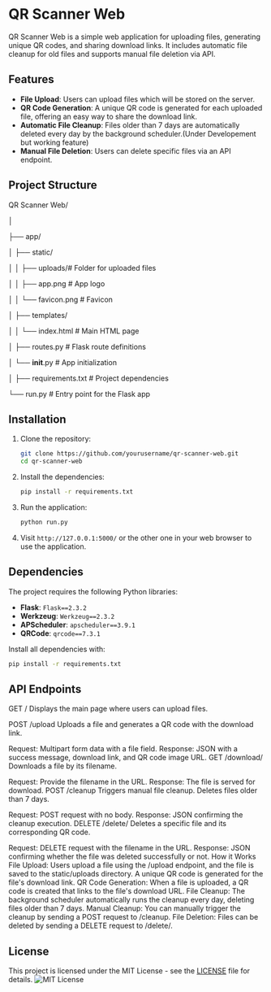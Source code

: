 # QR Scanner Web

QR Scanner Web is a simple web application for uploading files, generating unique QR codes, and sharing download links. It includes automatic file cleanup for old files and supports manual file deletion via API.

## Features

- **File Upload**: Users can upload files which will be stored on the server.
- **QR Code Generation**: A unique QR code is generated for each uploaded file, offering an easy way to share the download link.
- **Automatic File Cleanup**: Files older than 7 days are automatically deleted every day by the background scheduler.(Under Developement but working feature)
- **Manual File Deletion**: Users can delete specific files via an API endpoint.

## Project Structure

QR Scanner Web/

│

├── app/

│   ├── static/

│   │   ├── uploads/# Folder for uploaded files

│   │   ├── app.png            # App logo

│   │   └── favicon.png        # Favicon

│   ├── templates/

│   │   └── index.html         # Main HTML page

│   ├── routes.py              # Flask route definitions

│   └── __init__.py            # App initialization

│
├── requirements.txt           # Project dependencies

└── run.py                     # Entry point for the Flask app


## Installation

1. Clone the repository:
    ```bash
    git clone https://github.com/yourusername/qr-scanner-web.git
    cd qr-scanner-web
    ```

2. Install the dependencies:
    ```bash
    pip install -r requirements.txt
    ```

3. Run the application:
    ```bash
    python run.py
    ```

4. Visit `http://127.0.0.1:5000/` or the other one in your web browser to use the application.

## Dependencies

The project requires the following Python libraries:

- **Flask**: `Flask==2.3.2`
- **Werkzeug**: `Werkzeug==2.3.2`
- **APScheduler**: `apscheduler==3.9.1`
- **QRCode**: `qrcode==7.3.1`

Install all dependencies with:
```bash
pip install -r requirements.txt
```
## API Endpoints

GET /
Displays the main page where users can upload files.

POST /upload
Uploads a file and generates a QR code with the download link.

Request:
Multipart form data with a file field.
Response:
JSON with a success message, download link, and QR code image URL.
GET /download/<filename>
Downloads a file by its filename.

Request:
Provide the filename in the URL.
Response:
The file is served for download.
POST /cleanup
Triggers manual file cleanup. Deletes files older than 7 days.

Request:
POST request with no body.
Response:
JSON confirming the cleanup execution.
DELETE /delete/<filename>
Deletes a specific file and its corresponding QR code.

Request:
DELETE request with the filename in the URL.
Response:
JSON confirming whether the file was deleted successfully or not.
How it Works
File Upload: Users upload a file using the /upload endpoint, and the file is saved to the static/uploads directory. A unique QR code is generated for the file's download link.
QR Code Generation: When a file is uploaded, a QR code is created that links to the file's download URL.
File Cleanup: The background scheduler automatically runs the cleanup every day, deleting files older than 7 days.
Manual Cleanup: You can manually trigger the cleanup by sending a POST request to /cleanup.
File Deletion: Files can be deleted by sending a DELETE request to /delete/<filename>.

## License
This project is licensed under the MIT License - see the [LICENSE](https://github.com/ahansardar/QR-File-Sharing/blob/main/LICENSE) file for details.
![MIT License](https://img.shields.io/badge/license-MIT-blue.svg)

